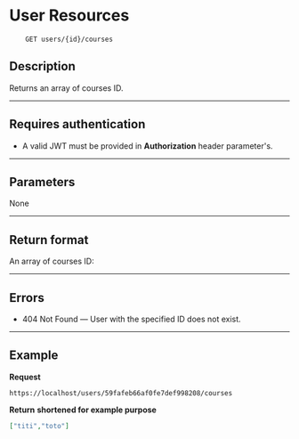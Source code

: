 # User Resources
```
    GET users/{id}/courses
```

## Description
Returns an array of courses ID.

***

## Requires authentication
* A valid JWT must be provided in **Authorization**  header parameter's.

***

## Parameters

None


***

## Return format
An array of courses ID:



***

## Errors

- 404 Not Found — User with the specified ID does not exist.

***

## Example
**Request**

    https://localhost/users/59fafeb66af0fe7def998208/courses

**Return** __shortened for example purpose__
``` json
["titi","toto"]
```
